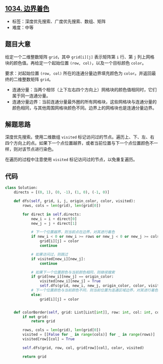 ## [1034. 边界着色](https://leetcode-cn.com/problems/coloring-a-border/)

- 标签：深度优先搜索、广度优先搜索、数组、矩阵
- 难度：中等

## 题目大意

给定一个二维整数矩阵 `grid`，其中 `grid[i][j]` 表示矩阵第 `i` 行、第 `j` 列上网格块的颜色值。再给定一个起始位置 `(row, col)`，以及一个目标颜色 `color`。

要求：对起始位置 `(row, col)` 所在的连通分量边界填充颜色为 `color`。并返回最终的二维整数矩阵 `grid`。

- 连通分量：当两个相邻（上下左右四个方向上）网格块的颜色值相同时，它们属于同一连通分量。
- 连通分量边界：当前连通分量最外圈的所有网格块，这些网格块与连通分量的颜色相同，与其他周围网格块颜色不同。边界上的网格块也是连通分量边界。

## 解题思路

深度优先搜索。使用二维数组 `visited` 标记访问过的节点。遍历上、下、左、右四个方向上的点。如果下一个点位置越界，或者当前位置与下一个点位置颜色不一样，则对该节点进行染色。

在遍历的过程中注意使用 `visited` 标记访问过的节点，以免重复遍历。

## 代码

```Python
class Solution:
    directs = [(0, 1), (0, -1), (1, 0), (-1, 0)]

    def dfs(self, grid, i, j, origin_color, color, visited):
        rows, cols = len(grid), len(grid[0])

        for direct in self.directs:
            new_i = i + direct[0]
            new_j = j + direct[1]

            # 下一个位置越界，则当前点在边界，对其进行着色
            if new_i < 0 or new_i >= rows or new_j < 0 or new_j >= cols:
                grid[i][j] = color
                continue

            # 如果访问过，则跳过
            if visited[new_i][new_j]:
                continue

            # 如果下一个位置颜色与当前颜色相同，则继续搜索
            if grid[new_i][new_j] == origin_color:
                visited[new_i][new_j] = True
                self.dfs(grid, new_i, new_j, origin_color, color, visited)
            # 下一个位置颜色与当前颜色不同，则当前位置为连通区域边界，对其进行着色
            else:
                grid[i][j] = color


    def colorBorder(self, grid: List[List[int]], row: int, col: int, color: int) -> List[List[int]]:
        if not grid:
            return grid

        rows, cols = len(grid), len(grid[0])
        visited = [[False for _ in range(cols)] for _ in range(rows)]
        visited[row][col] = True

        self.dfs(grid, row, col, grid[row][col], color, visited)

        return grid
```

